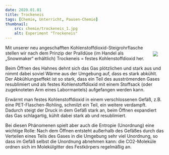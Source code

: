 ```yaml
---
date: 2020.01.01
title: Trockeneis
tags: [Chemie, Unterricht, Pausen-Chemie]
thumbnail: 
    src: chemie/trockeneis_1.jpg
    alt: Experiment "Trockeneis"
---
```


<div style="float:right; padding:20px"><img src="images/chemie/trockeneis_1.jpg"></div>

Mit unserer neu angeschafften Kohlenstoffdioxid-Steigrohrflasche stellen wir nach dem Prinzip der Pralldüse (im Handel als „Snowmaker“ erhältlich) Trockeneis = festes Kohlenstoffdioxid her.

Beim Öffnen des Hahnes dehnt sich das Gas plötzlichen und stark aus und nimmt dabei soviel Wärme aus der Umgebung auf, dass es stark abkühlt. Der Abkühlungseffekt ist so stark, dass ein Teil des ausströmenden Gases resublimiert und als festes Kohlenstoffdioxid mit einem Stoffsack (oder zugeknoteten Arm eines Labormantels) aufgefangen werden kann.

Erwärmt man festes Kohlenstoffdioxid in einem verschlossenen Gefäß, z.B. eine PET-Flaschen-Rohling, schmilzt ein Teil, ein weitere verdampft. Dadurch steigt der Druck in dem Gefäß stark an, beim Öffnen expandiert das Gas schlagartig, kühlt dabei stark ab und resublimiert. 

Bei diesen Phänomenen spielt aber auch die Entropie (Unordnung) eine wichtige Rolle: Nach dem Öffnen entsteht außerhalb des Gefäßes durch das Verteilen eines Teils des Gases in die Umgebung sehr viel Unordnung, so dass im Gefäß selbst die Unordnung abnehmen kann: die CO2-Moleküle ordnen sich im Molekülgitter des Festkörpers regelmäßig an.     